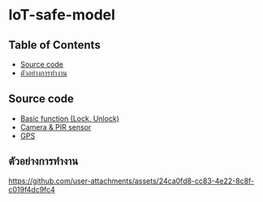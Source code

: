 # IoT-safe-model

## Table of Contents

- [ Source code](#Source%20code) 
- [ตัวอย่างการทำงาน](#%E0%B8%95%E0%B8%B1%E0%B8%A7%E0%B8%AD%E0%B8%A2%E0%B9%88%E0%B8%B2%E0%B8%87%E0%B8%81%E0%B8%B2%E0%B8%A3%E0%B8%97%E0%B8%B3%E0%B8%87%E0%B8%B2%E0%B8%99)

## Source code 

 - [Basic function (Lock, Unlock)](https://github.com/TangO-Notaion/IOT-safe-model/blob/main/code_Basic%20function%20(Lock%2C%20Unlock).ino
   "code_Basic function (Lock, Unlock).ino") 
 - [Camera & PIR sensor](https://github.com/TangO-Notaion/IOT-safe-model/blob/main/code_Camera%20%26%20PIR%20sensor.ino
   "code_Camera & PIR sensor.ino")   
 - [GPS](https://github.com/TangO-Notaion/IOT-safe-model/blob/main/code_GPS.ino
   "code_GPS.ino")

## ตัวอย่างการทำงาน 
https://github.com/user-attachments/assets/24ca0fd8-cc83-4e22-8c8f-c019f4dc9fc4

